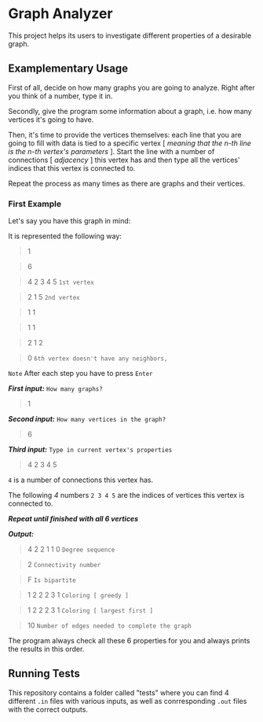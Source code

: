 # Graph Analyzer

This project helps its users to investigate different properties of a desirable graph.

## Examplementary Usage

First of all, decide on how many graphs you are going to analyze. Right after you think of a number, type it in.

Secondly, give the program some information about a graph, i.e. how many vertices it's going to have.

Then, it's time to provide the vertices themselves: each line that you are going to fill with data is tied to a specific vertex [ *meaning that the n-th line is the n-th vertex's parameters* ]. Start the line with a number of connections [ *adjacency* ] this vertex has and then type all the vertices' indices that this vertex is connected to.

Repeat the process as many times as there are graphs and their vertices.

### First Example

Let's say you have this graph in mind:

It is represented the following way:

> 1

> 6

> 4 2 3 4 5 `1st vertex`

> 2 1 5 `2nd vertex`

> 1 1

> 1 1

> 2 1 2

> 0 `6th vertex doesn't have any neighbors, `

`Note` After each step you have to press `Enter`

_**First input:**_ `How many graphs?`

> 1

_**Second input:**_ `How many vertices in the graph?`

> 6

_**Third input:**_ `Type in current vertex's properties`

> 4 2 3 4 5

`4` is a number of connections this vertex has.

The following _4_ numbers `2 3 4 5` are the indices of vertices this vertex is connected to.

_**Repeat until finished with all 6 vertices**_

_**Output:**_

> 4 2 2 1 1 0 `Degree sequence`

> 2 `Connectivity number`

> F `Is bipartite`

> 1 2 2 2 3 1 `Coloring [ greedy ]`

> 1 2 2 2 3 1 `Coloring [ largest first ]`

> 10 `Number of edges needed to complete the graph`

The program always check all these 6 properties for you and always prints the results in this order.

## Running Tests

This repository contains a folder called "tests" where you can find 4 different `.in` files with various inputs, as well as conrresponding `.out` files with the correct outputs.